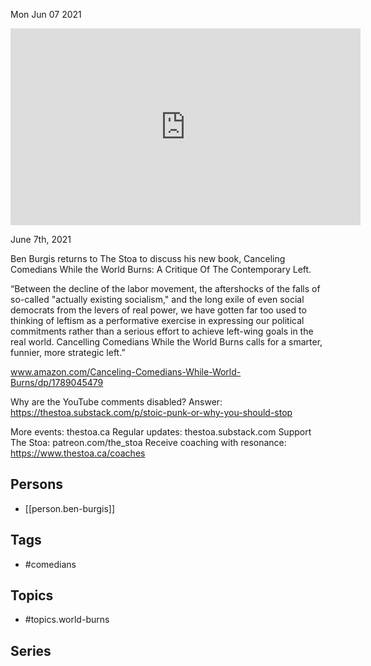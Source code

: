



Mon Jun 07 2021

<iframe width="560" height="315" src="https://www.youtube.com/embed/MErdRQjBTgM" title="Canceling Comedians While the World Burns w/ Ben Burgis" frameborder="0" allow="accelerometer; autoplay; clipboard-write; encrypted-media; gyroscope; picture-in-picture" allowfullscreen ></iframe>

June 7th, 2021

Ben Burgis returns to The Stoa to discuss his new book, Canceling Comedians While the World Burns: A Critique Of The Contemporary Left.

“Between the decline of the labor movement, the aftershocks of the falls of so-called "actually existing socialism," and the long exile of even social democrats from the levers of real power, we have gotten far too used to thinking of leftism as a performative exercise in expressing our political commitments rather than a serious effort to achieve left-wing goals in the real world. Cancelling Comedians While the World Burns calls for a smarter, funnier, more strategic left.”

www.amazon.com/Canceling-Comedians-While-World-Burns/dp/1789045479

Why are the YouTube comments disabled? Answer: https://thestoa.substack.com/p/stoic-punk-or-why-you-should-stop

More events: thestoa.ca
Regular updates: thestoa.substack.com
Support The Stoa: patreon.com/the_stoa
Receive coaching with resonance: https://www.thestoa.ca/coaches

## Persons

- [[person.ben-burgis]]

## Tags

- #comedians

## Topics

- #topics.world-burns

## Series



